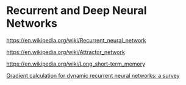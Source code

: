# Recurrent and Deep Neural Networks

https://en.wikipedia.org/wiki/Recurrent_neural_network

https://en.wikipedia.org/wiki/Attractor_network

https://en.wikipedia.org/wiki/Long_short-term_memory

[Gradient calculation for dynamic recurrent neural networks: a survey](
http://www.bcl.hamilton.ie/~barak/papers/ieee-dynnn-draft.pdf )
